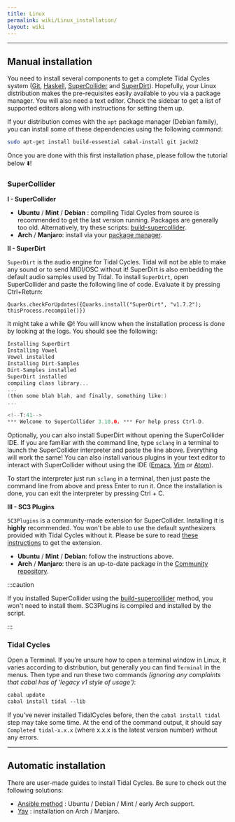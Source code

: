```yaml
---
title: Linux
permalink: wiki/Linux_installation/
layout: wiki
---
```


<translate>

-----

## Manual installation

You need to install several components to get a complete Tidal Cycles system ([Git](https://git-scm.com/), [Haskell](https://www.haskell.org/platform/), [SuperCollider](http://supercollider.github.io/download) and [SuperDirt](https://github.com/musikinformatik/SuperDirt)). Hopefully, your Linux distribution makes the pre-requisites easily available to you via a package manager. You will also need a text editor. Check the sidebar to get a list of supported editors along with instructions for setting them up.


If your distribution comes with the `apt` package manager (Debian family), you can install some of these dependencies using the following command:

```bash
sudo apt-get install build-essential cabal-install git jackd2
```

Once you are done with this first installation phase, please follow the tutorial below :arrow_down:!

### SuperCollider

**I - SuperCollider**

- **Ubuntu** / **Mint** / **Debian** : compiling Tidal Cycles from source is recommended to get the last version running. Packages are generally too old. Alternatively, try these scripts: [build-supercollider](https://github.com/lvm/build-supercollider).
- **Arch** / **Manjaro**: install via your [package manager](https://archlinux.org/packages/community/x86_64/supercollider/).

**II - SuperDirt**

`SuperDirt` is the audio engine for Tidal Cycles. Tidal will not be able to make any sound or to send MIDI/OSC without it! SuperDirt is also embedding the default audio samples used by Tidal. To install `SuperDirt`, open SuperCollider and paste the following line of code. Evaluate it by pressing Ctrl+Return:
```shell
Quarks.checkForUpdates({Quarks.install("SuperDirt", "v1.7.2"); thisProcess.recompile()})
```

It might take a while :smile:! You will know when the installation process is done by looking at the logs. You should see the following:


```c
Installing SuperDirt
Installing Vowel
Vowel installed
Installing Dirt-Samples
Dirt-Samples installed
SuperDirt installed
compiling class library...
...
(then some blah blah, and finally, something like:)
...

<!--T:41-->
*** Welcome to SuperCollider 3.10.0. *** For help press Ctrl-D.
```

Optionally, you can also install SuperDirt without opening the SuperCollider IDE. If you are familiar with the command line, type `sclang` in a terminal to launch the SuperCollider interpreter and paste the line above. Everything will work the same! You can also install various plugins in your text editor to interact with SuperCollider without using the IDE ([Emacs](https://github.com/supercollider/scel), [Vim](https://github.com/supercollider/scvim) or [Atom](https://atom.io/packages/supercollider)).

To start the interpreter just run `sclang` in a terminal, then just
paste the command line from above and press Enter to run it. Once the
installation is done, you can exit the interpreter by pressing Ctrl + C.


**III - SC3 Plugins**

`SC3Plugins` is a community-made extension for SuperCollider. Installing it is **highly** recommended. You won't be able to use the default synthesizers provided with Tidal Cycles without it. Please be sure to read [these instructions](https://supercollider.github.io/sc3-plugins/) to get the extension.

- **Ubuntu** / **Mint** / **Debian**: follow the instructions above.
- **Arch** / **Manjaro**: there is an up-to-date package in the [Community repository](https://archlinux.org/packages/community/x86_64/sc3-plugins/).

:::caution

If you installed SuperCollider using the [build-supercollider](https://github.com/lvm/build-supercollider) method, you won't need to install them. SC3Plugins is compiled and installed by the script.

:::

### Tidal Cycles

Open a Terminal. If you’re unsure how to open a terminal window in
Linux, it varies according to distribution, but generally you can find `Terminal`
in the menus. Then type and run these two commands *(ignoring any
complaints that cabal has of 'legacy v1 style of usage')*:
```bash
cabal update
cabal install tidal --lib
```

If you've never installed TidalCycles before, then the
`cabal install tidal` step may take some time. At the end of the command
output, it should say `Completed tidal-x.x.x` (where x.x.x is the latest
version number) without any errors.


-----

## Automatic installation

There are user-made guides to install Tidal Cycles. Be sure to check out the following solutions:
- [Ansible method](https://club.tidalcycles.org/t/now-with-early-arch-manjaro-support-install-manage-upgrades-to-tidal-environment-with-a-single-command-on-ubuntu-debian-linux-mint-ansible-method/544) : Ubuntu / Debian / Mint / early Arch support.
- [Yay](https://roosnaflak.com/tech-and-research/install-tidal-cycles-on-arch-linux/) : installation on Arch / Manjaro.

</translate>
